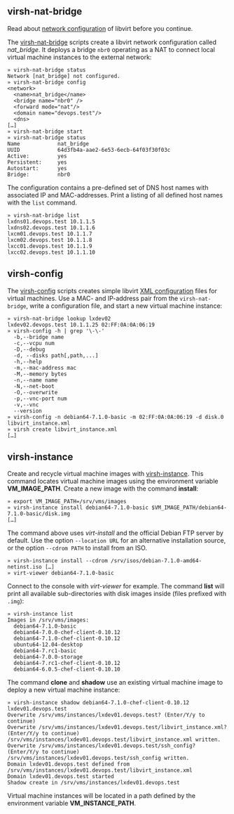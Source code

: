 
## virsh-nat-bridge

Read about [network configuration][10] of libvirt before you continue. 

The [virsh-nat-bridge][11] scripts create a libvirt network configuration called *nat_bridge*. It deploys a bridge `nbr0` operating as a NAT to connect local virtual machine instances to the external network:    

    » virsh-nat-bridge status 
    Network [nat_bridge] not configured.
    » virsh-nat-bridge config 
    <network> 
      <name>nat_bridge</name>
      <bridge name="nbr0" />
      <forward mode="nat"/>
      <domain name="devops.test"/>
      <dns>
    […]
    » virsh-nat-bridge start
    » virsh-nat-bridge status
    Name            nat_bridge
    UUID            64d3fb4a-aae2-6e53-6ecb-64f03f30f03c
    Active:         yes
    Persistent:     yes
    Autostart:      yes
    Bridge:         nbr0

The configuration contains a pre-defined set of DNS host names with associated IP and MAC-addresses. Print a listing of all defined host names with the `list` command.

    » virsh-nat-bridge list
    lxdns01.devops.test 10.1.1.5
    lxdns02.devops.test 10.1.1.6
    lxcm01.devops.test 10.1.1.7
    lxcm02.devops.test 10.1.1.8
    lxcc01.devops.test 10.1.1.9
    lxcc02.devops.test 10.1.1.10

## virsh-config

The [virsh-config][12] scripts creates simple libvirt [XML configuration][13] files for virtual machines. Use a MAC- and IP-address pair from the `virsh-nat-bridge`, write a configuration file, and start a new virtual machine instance:

    » virsh-nat-bridge lookup lxdev02
    lxdev02.devops.test 10.1.1.25 02:FF:0A:0A:06:19
    » virsh-config -h | grep '\-\-'
      -b,--bridge name
      -c,--vcpu num
      -D,--debug
      -d, --disks path[,path,...]
      -h,--help
      -m,--mac-address mac
      -M,--memory bytes
      -n,--name name
      -N,--net-boot
      -O,--overwrite
      -p,--vnc-port num
      -v,--vnc 
      --version
    » virsh-config -n debian64-7.1.0-basic -m 02:FF:0A:0A:06:19 -d disk.0 libvirt_instance.xml
    » virsh create libvirt_instance.xml
    […]

## virsh-instance

Create and recycle virtual machine images with [virsh-instance][14]. This command locates virtual machine images using the environment variable **VM_IMAGE_PATH**. Create a new image with the command **install**:

    » export VM_IMAGE_PATH=/srv/vms/images
    » virsh-instance install debian64-7.1.0-basic $VM_IMAGE_PATH/debian64-7.1.0-basic/disk.img
    […]

The command above uses _virt-install_ and the official Debian FTP server by default. Use the option `--location URL` for an alternative installation source, or the option `--cdrom PATH` to install from an ISO.

    » virsh-instance install --cdrom /srv/isos/debian-7.1.0-amd64-netinst.iso […]
    » virt-viewer debian64-7.1.0-basic

Connect to the console with _virt-viewer_ for example. The command **list** will print all available sub-directories with disk images inside (files prefixed with `.img`):

    » virsh-instance list
    Images in /srv/vms/images:
      debian64-7.1.0-basic
      debian64-7.0.0-chef-client-0.10.12
      debian64-7.1.0-chef-client-0.10.12
      ubuntu64-12.04-desktop
      debian64-7.rc1-basic
      debian64-7.0.0-storage
      debian64-7.rc1-chef-client-0.10.12
      debian64-6.0.5-chef-client-0.10.10

The command **clone** and **shadow** use an existing virtual machine image to deploy a new virtual machine instance:

    » virsh-instance shadow debian64-7.1.0-chef-client-0.10.12 lxdev01.devops.test
    Overwrite /srv/vms/instances/lxdev01.devops.test? (Enter/Y/y to continue) 
    Overwrite /srv/vms/instances/lxdev01.devops.test/libvirt_instance.xml? (Enter/Y/y to continue) 
    /srv/vms/instances/lxdev01.devops.test/libvirt_instance.xml written.
    Overwrite /srv/vms/instances/lxdev01.devops.test/ssh_config? (Enter/Y/y to continue) 
    /srv/vms/instances/lxdev01.devops.test/ssh_config written.
    Domain lxdev01.devops.test defined from /srv/vms/instances/lxdev01.devops.test/libvirt_instance.xml
    Domain lxdev01.devops.test started
    Shadow create in /srv/vms/instances/lxdev01.devops.test

Virtual machine instances will be located in a path defined by the environment variable **VM_INSTANCE_PATH**. 



[10]: http://wiki.libvirt.org/page/Networking
[11]: ../bin/virsh-nat-bridge
[12]: ../bin/virsh-config
[13]: http://libvirt.org/formatdomain.html
[14]: ../bin/virsh-instance
